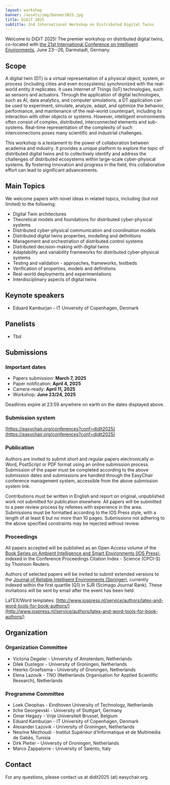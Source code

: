 ```yaml
---
layout: workshop
banner: /assets/img/banner2025.jpg
title: DiDiT 2025
subtitle: 2nd International Workshop on Distributed Digital Twins
---
```

Welcome to DiDiT 2025! The premier workshop on distributed digital twins, co-located with [the 21st International Conference on Intelligent Environments](https://www.ie2025.fraunhofer.de/), June 23--26, Darmstadt, Germany.

## Scope

A digital twin (DT) is a virtual representation of a physical object, system, or process (including cities and even ecosystems) synchronized with the real-world entity it replicates. 
It uses Internet of Things (IoT) technologies, such as sensors and actuators. 
Through the application of digital technologies, such as AI, data analytics, and computer simulations, a DT application can be used to experiment, simulate, analyze, adapt, and optimize the behavior, performance, and maintenance of the real-world counterpart, including its interaction with other objects or systems. 
However, intelligent environments often consist of complex, distributed, interconnected elements and sub-systems. 
Real-time representation of the complexity of such interconnections poses many scientific and industrial challenges.

This workshop is a testament to the power of collaboration between academia and industry. 
It provides a unique platform to explore the topic of distributed digital twins and to collectively identify and address the challenges of distributed ecosystems within large-scale cyber-physical systems. 
By fostering innovation and progress in the field, this collaborative effort can lead to significant advancements.

## Main Topics
We welcome papers with novel ideas in related topics, including (but not limited) to the following:
* Digital Twin architectures
* Theoretical models and foundations for distributed cyber-physical systems
* Distributed cyber-physical communication and coordination models
* Distributed digital twins properties, modelling and definitions
* Management and orchestration of distributed control systems
* Distributed decision-making with digital twins
* Adaptability and variability frameworks for distributed cyber-physical systems
* Testing and validation - approaches, frameworks, testbeds
* Verification of properties, models and definitions
* Real-world deployments and experimentations
* Interdisciplinary aspects of digital twins

## Keynote speakers
* Eduard Kamburjan - IT University of Copenhagen, Denmark


## Panelists
* Tbd

<!--
## Accepted papers

Go to the [list of accepted papers](papers.markdown).

## Programme

Go to the [programme](programme.markdown).
-->

## Submissions

### Important dates
* Papers submission: **March 7, 2025**
* Paper notification: **April 4, 2025**
* Camera-ready: **April 11, 2025**
* Workshop: **June 23/24, 2025**

Deadlines expire at 23:59 anywhere on earth on the dates displayed above.

### Submission system
[https://easychair.org/conferences?conf=didit2025](https://easychair.org/conferences?conf=didit2025)

### Publication
Authors are invited to submit short and regular papers electronically in Word, PostScript or PDF format using an online submission process. Submission of the paper must be completed according to the above submission dates and submissions are handled through the EasyChair conference management system, accessible from the above submission system link.

Contributions must be written in English and report on original, unpublished work not submitted for publication elsewhere. All papers will be submitted to a peer review process by referees with experience in the area. Submissions must be formatted according to the IOS Press style, with a length of at least 6 but no more than 10 pages.
Submissions not adhering to the above specified constraints may be rejected without review.

### Proceedings
All papers accepted will be published as an Open Access volume of the [Book Series on Ambient Intelligence and Smart Environments (IOS Press)](https://www.iospress.com/catalog/book-series/ambient-intelligence-and-smart-environments), indexed in the Conference Proceedings Citation Index - Science (CPCI-S) by Thomson Reuters.

Authors of selected papers will be invited to submit extended versions to the [Journal of Reliable Intelligent Environments (Springer)](https://www.iospress.com/catalog/journals/journal-of-smart-cities-and-society), currently indexed within the first quartile (Q1) in SJR (Scimago Journal Rank). These invitations will be sent by email after the event has been held.

LaTEX/Word templates: [http://www.iospress.nl/service/authors/latex-and-word-tools-for-book-authors/](http://www.iospress.nl/service/authors/latex-and-word-tools-for-book-authors/)

## Organization

### Organization Committee
* Victoria Degeler - University of Amsterdam, Netherlands
* Dilek Dustegor - University of Groningen, Netherlands
* Heerko Groefsema - University of Groningen, Netherlands
* Elena Lazovik - TNO (Netherlands Organisation for Applied Scientific Research), Netherlands

### Programme Committee
* Loek Cleophas - Eindhoven University of Technology, Netherlands
* Ilche Georgievski - University of Stuttgart, Germany
* Omar Hegazy - Vrije Universiteit Brussel, Belgium
* Eduard Kamburjan - IT University of Copenhagen, Denmark
* Alexander Lazovik - University of Groningen, Netherlands
* Nesrine Mezhoudi - Institut Supérieur d'Informatique et de Multimédia de Gabès, Tunisia
* Dirk Pleiter - University of Groningen, Netherlands
* Marco Zappatorre - University of Salento, Italy


## Contact

For any questions, please contact us at didit2025 (at) easychair.org.
